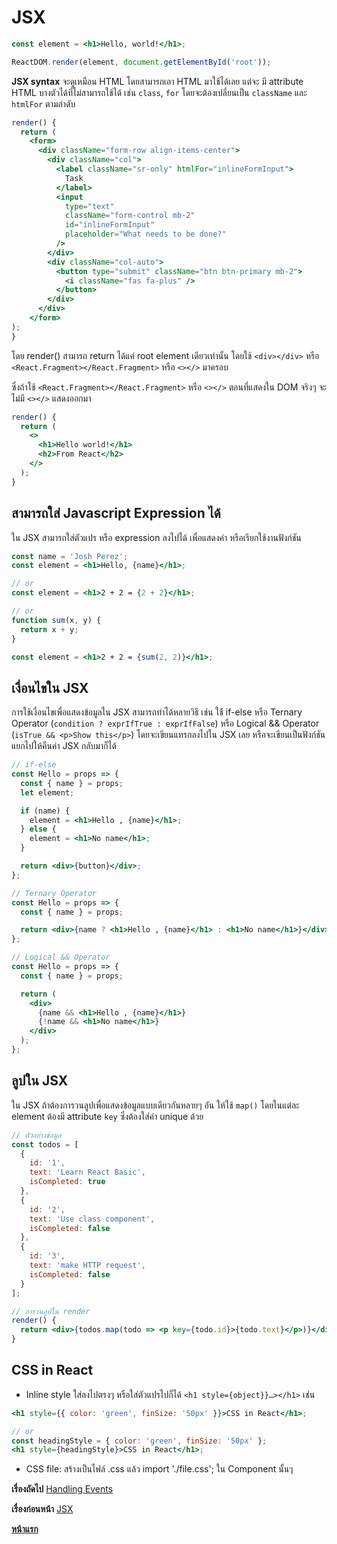 # JSX

```jsx
const element = <h1>Hello, world!</h1>;

ReactDOM.render(element, document.getElementById('root'));
```

**JSX syntax** จะดูเหมือน HTML โดยสามารถเอา HTML มาใช้ได้เลย แต่จะ มี attribute HTML บางตัวได้ที่ไม่สามารถใช้ได้ เช่น `class`, `for` โดยจะต้องเปลี่ยนเป็น `className` และ `htmlFor` ตามลำดับ

```jsx
render() {
  return (
    <form>
      <div className="form-row align-items-center">
        <div className="col">
          <label className="sr-only" htmlFor="inlineFormInput">
            Task
          </label>
          <input
            type="text"
            className="form-control mb-2"
            id="inlineFormInput"
            placeholder="What needs to be done?"
          />
        </div>
        <div className="col-auto">
          <button type="submit" className="btn btn-primary mb-2">
            <i className="fas fa-plus" />
          </button>
        </div>
      </div>
    </form>
);
}
```

โดย render() สามารถ return ได้แค่ root element เดียวเท่านั้น โดยใช้ `<div></div>` หรือ `<React.Fragment></React.Fragment>` หรือ `<></>` มาครอบ

ซึ่งถ้าใช้ `<React.Fragment></React.Fragment>` หรือ `<></>` ตอนที่แสดงใน DOM จริงๆ จะไม่มี `<></>` แสดงออกมา

```jsx
render() {
  return (
    <>
      <h1>Hello world!</h1>
      <h2>From React</h2>
    </>
  );
}
```

## สามารถใส่ Javascript Expression ได้

ใน JSX สามารถใส่ตัวแปร หรือ expression ลงไปได้ เพื่อแสดงค่า หรือเรียกใช้งานฟังก์ชัน

```jsx
const name = 'Josh Perez';
const element = <h1>Hello, {name}</h1>;

// or
const element = <h1>2 + 2 = {2 + 2}</h1>;

// or
function sum(x, y) {
  return x + y;
}

const element = <h1>2 + 2 = {sum(2, 2)}</h1>;
```

## เงื่อนไขใน JSX

การใช้เงื่อนไขเพื่อแสดงข้อมูลใน JSX สามารถทำได้หลายวิธี เช่น ใช้้ if-else หรือ Ternary Operator (`condition ? exprIfTrue : exprIfFalse`) หรือ Logical && Operator (`isTrue && <p>Show this</p>`) โดยจะเขียนแทรกลงไปใน JSX เลย หรือจะเขียนเป็นฟังก์ชันแยกไปให้คืนค่า JSX กลับมาก็ได้

```jsx
// if-else
const Hello = props => {
  const { name } = props;
  let element;

  if (name) {
    element = <h1>Hello , {name}</h1>;
  } else {
    element = <h1>No name</h1>;
  }

  return <div>{button}</div>;
};

// Ternary Operator
const Hello = props => {
  const { name } = props;

  return <div>{name ? <h1>Hello , {name}</h1> : <h1>No name</h1>}</div>;
};

// Logical && Operator
const Hello = props => {
  const { name } = props;

  return (
    <div>
      {name && <h1>Hello , {name}</h1>}
      {!name && <h1>No name</h1>}
    </div>
  );
};
```

## ลูปใน JSX

ใน JSX ถ้าต้องการวนลูปเพื่อแสดงข้อมูลแบบเดียวกันหลายๆ อัน ให้ใช้ `map()` โดยในแต่ละ element ต้องมี attribute `key` ซึ่งต้องใส่ค่า unique ด้วย

```jsx
// ตัวอย่างข้อมูล
const todos = [
  {
    id: '1',
    text: 'Learn React Basic',
    isCompleted: true
  },
  {
    id: '2',
    text: 'Use class component',
    isCompleted: false
  },
  {
    id: '3',
    text: 'make HTTP request',
    isCompleted: false
  }
];

// การวนลูปใน render
render() {
  return <div>{todos.map(todo => <p key={todo.id}>{todo.text}</p>)}</div>;
}
```

## CSS in React

- Inline style ใส่ลงไปตรงๆ หรือใส่ตัวแปรไปก็ได้ `<h1 style={object}}…></h1>` เช่น

```jsx
<h1 style={{ color: 'green', finSize: '50px' }}>CSS in React</h1>;

// or
const headingStyle = { color: 'green', finSize: '50px' };
<h1 style={headingStyle}>CSS in React</h1>;
```

- CSS file: สร้างเป็นไฟล์ .css แล้ว import './file.css'; ใน Component นั้นๆ

**เรื่องถัดไป** [Handling Events](https://github.com/somprasongd/todo-react-app/tree/2-events)

**เรื่องก่อนหน้า** [JSX](https://github.com/somprasongd/todo-react-app/tree/1-jsx)

**[หน้าแรก](https://github.com/somprasongd/todo-react-app/tree/1-jsx)**
